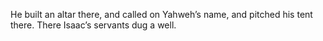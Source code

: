 He built an altar there, and called on Yahweh’s name, and pitched his tent there. There Isaac’s servants dug a well.
